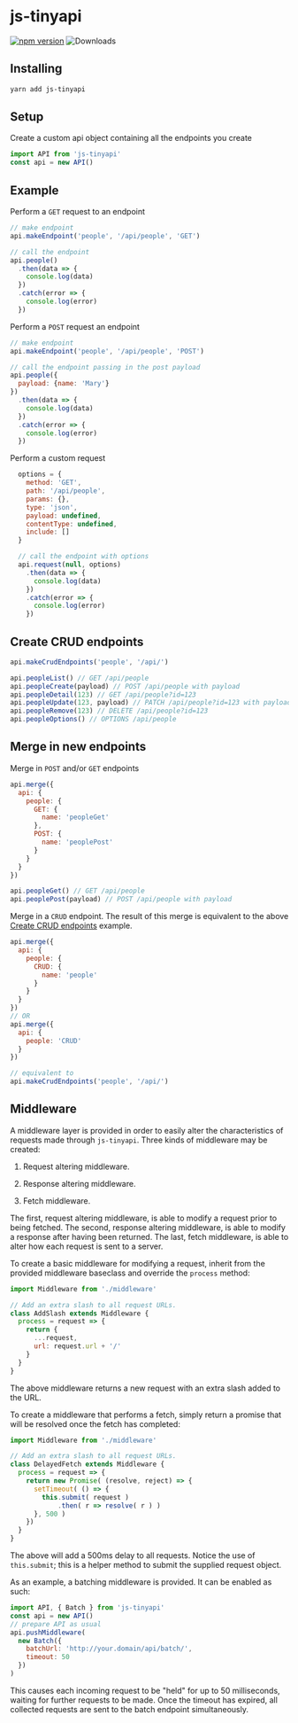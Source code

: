 # js-tinyapi

[![npm version](https://badge.fury.io/js/js-tinyapi.svg)](http://badge.fury.io/js/js-tinyapi)
![Downloads](http://img.shields.io/npm/dm/js-tinyapi.svg?style=flat)

## Installing

```sh
yarn add js-tinyapi
```


## Setup

Create a custom api object containing all the endpoints you create

```javascript
import API from 'js-tinyapi'
const api = new API()
```


## Example

Perform a `GET` request to an endpoint

```javascript
// make endpoint
api.makeEndpoint('people', '/api/people', 'GET')

// call the endpoint
api.people()
  .then(data => {
    console.log(data)
  })
  .catch(error => {
    console.log(error)
  })
```

Perform a `POST` request an endpoint

```javascript
// make endpoint
api.makeEndpoint('people', '/api/people', 'POST')

// call the endpoint passing in the post payload
api.people({
  payload: {name: 'Mary'}
})
  .then(data => {
    console.log(data)
  })
  .catch(error => {
    console.log(error)
  })
```

Perform a custom request

```javascript
  options = {
    method: 'GET',
    path: '/api/people',
    params: {},
    type: 'json',
    payload: undefined,
    contentType: undefined,
    include: []
  }

  // call the endpoint with options
  api.request(null, options)
    .then(data => {
      console.log(data)
    })
    .catch(error => {
      console.log(error)
    })
```


## Create CRUD endpoints

```javascript
api.makeCrudEndpoints('people', '/api/')

api.peopleList() // GET /api/people
api.peopleCreate(payload) // POST /api/people with payload
api.peopleDetail(123) // GET /api/people?id=123
api.peopleUpdate(123, payload) // PATCH /api/people?id=123 with payload
api.peopleRemove(123) // DELETE /api/people?id=123
api.peopleOptions() // OPTIONS /api/people
```


## Merge in new endpoints

Merge in `POST` and/or `GET` endpoints

```javascript
api.merge({
  api: {
    people: {
      GET: {
        name: 'peopleGet'
      },
      POST: {
        name: 'peoplePost'
      }
    }
  }
})

api.peopleGet() // GET /api/people
api.peoplePost(payload) // POST /api/people with payload
```

Merge in a `CRUD` endpoint. The result of this merge is equivalent to the above [Create CRUD endpoints](#Create-CRUD-endpoints) example.

```javascript
api.merge({
  api: {
    people: {
      CRUD: {
        name: 'people'
      }
    }
  }
})
// OR
api.merge({
  api: {
    people: 'CRUD'
  }
})

// equivalent to
api.makeCrudEndpoints('people', '/api/')
```


## Middleware

A middleware layer is provided in order to easily alter the characteristics
of requests made through `js-tinyapi`. Three kinds of middleware may be
created:

 1. Request altering middleware.

 2. Response altering middleware.

 3. Fetch middleware.

The first, request altering middleware, is able to modify a request prior to
being fetched. The second, response altering middleware, is able to modify
a response after having been returned. The last, fetch middleware, is able
to alter how each request is sent to a server.

To create a basic middleware for modifying a request, inherit from the provided
middleware baseclass and override the `process` method:

```javascript
import Middleware from './middleware'

// Add an extra slash to all request URLs.
class AddSlash extends Middleware {
  process = request => {
    return {
      ...request,
      url: request.url + '/'
    }
  }
}
```

The above middleware returns a new request with an extra slash added to the URL.

To create a middleware that performs a fetch, simply return a promise that will
be resolved once the fetch has completed:

```javascript
import Middleware from './middleware'

// Add an extra slash to all request URLs.
class DelayedFetch extends Middleware {
  process = request => {
    return new Promise( (resolve, reject) => {
      setTimeout( () => {
        this.submit( request )
            .then( r => resolve( r ) )
      }, 500 )
    })
  }
}
```

The above will add a 500ms delay to all requests. Notice the use of `this.submit`;
this is a helper method to submit the supplied request object.

As an example, a batching middleware is provided. It can be enabled as such:

```javascript
import API, { Batch } from 'js-tinyapi'
const api = new API()
// prepare API as usual
api.pushMiddleware(
  new Batch({
    batchUrl: 'http://your.domain/api/batch/',
    timeout: 50
  })
)
```

This causes each incoming request to be "held" for up to 50 milliseconds,
waiting for further requests to be made. Once the timeout has expired, all
collected requests are sent to the batch endpoint simultaneously.
